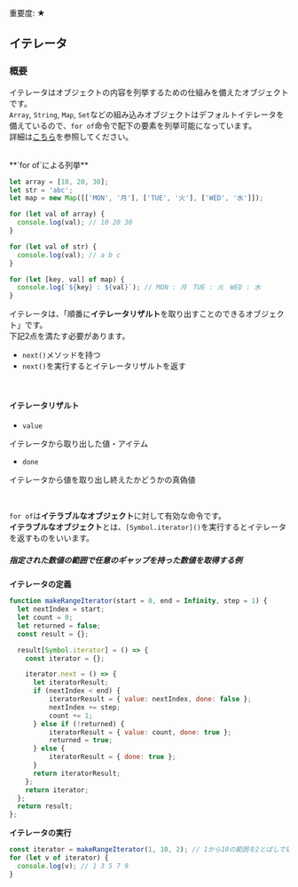 <div data-breadcrumb="主な変更点 > イテレータ" />

<p class="importance">重要度: <span class="star">★</span></p>

## イテレータ

>>>
<div data-breadcrumb="主な変更点 > Proxy > イテレータ > 概要" />

### 概要
イテレータはオブジェクトの内容を列挙するための仕組みを備えたオブジェクトです。<br>`Array`, `String`, `Map`, `Set`などの組み込みオブジェクトはデフォルトイテレータを備えているので、`for of`命令で配下の要素を列挙可能になっています。<br>
詳細は[こちら](https://developer.mozilla.org/ja/docs/Web/JavaScript/Reference/Global_Objects/Iterator)を参照してください。

<br>
**`for of`による列挙**

```js
let array = [10, 20, 30];
let str = 'abc';
let map = new Map([['MON', '月'], ['TUE', '火'], ['WED', '水']]);

for (let val of array) {
  console.log(val); // 10 20 30
}

for (let val of str) {
  console.log(val); // a b c
}

for (let [key, val] of map) {
  console.log(`${key} : ${val}`); // MON : 月　TUE : 火　WED : 水
}
```

>>>

<div data-breadcrumb="主な変更点 > Proxy > イテレータ > 概要" />

イテレータは、「順番に**イテレータリザルト**を取り出すことのできるオブジェクト」です。<br>
下記2点を満たす必要があります。<br>

- `next()`メソッドを持つ
- `next()`を実行するとイテレータリザルトを返す

<br>

#### イテレータリザルト
- `value`

イテレータから取り出した値・アイテム

- `done`

イテレータから値を取り出し終えたかどうかの真偽値

<br>

`for of`は**イテラブルなオブジェクト**に対して有効な命令です。<br>**イテラブルなオブジェクト**とは、`[Symbol.iterator]()`を実行するとイテレータを返すものをいいます。

>>>

<div data-breadcrumb="主な変更点 > Proxy > イテレータ > イテラブルなオブジェクトの定義 > イテレータの定義" />

##### 指定された数値の範囲で任意のギャップを持った数値を取得する例

**イテレータの定義**

```js
function makeRangeIterator(start = 0, end = Infinity, step = 1) {
  let nextIndex = start;
  let count = 0;
  let returned = false;
  const result = {};

  result[Symbol.iterator] = () => {
    const iterator = {};

    iterator.next = () => {
      let iteratorResult;
      if (nextIndex < end) {
          iteratorResult = { value: nextIndex, done: false };
          nextIndex += step;
          count += 1;
      } else if (!returned) {
          iteratorResult = { value: count, done: true };
          returned = true;
      } else {
          iteratorResult = { done: true };
      }
      return iteratorResult;
    };
    return iterator;
  };
  return result;
};
```

>>>

<div data-breadcrumb="主な変更点 > Proxy > イテレータ > イテラブルなオブジェクトの定義 > イテレータの実行" />

**イテレータの実行**

```js
const iterator = makeRangeIterator(1, 10, 2); // 1から10の範囲を2とばしで取得するイテレータ
for (let v of iterator) {
  console.log(v); // 1 3 5 7 9
}
```